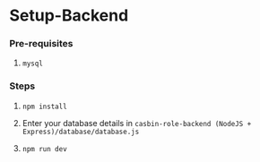 # Setup-Backend

### Pre-requisites

1. `mysql`

### Steps

1) `npm install`

2) Enter your database details in `casbin-role-backend (NodeJS + Express)/database/database.js`

3) `npm run dev`
